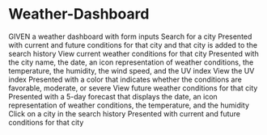 # Weather-Dashboard

GIVEN a weather dashboard with form inputs
Search for a city
Presented with current and future conditions for that city and that city is added to the search history
View current weather conditions for that city
Presented with the city name, the date, an icon representation of weather conditions, the temperature, the humidity, the wind speed, and the UV index
View the UV index
Presented with a color that indicates whether the conditions are favorable, moderate, or severe
View future weather conditions for that city
Presented with a 5-day forecast that displays the date, an icon representation of weather conditions, the temperature, and the humidity
Click on a city in the search history
Presented with current and future conditions for that city
